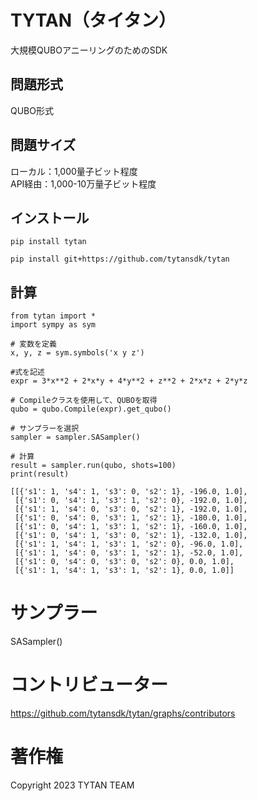 # TYTAN（タイタン）
大規模QUBOアニーリングのためのSDK

## 問題形式
QUBO形式

## 問題サイズ
ローカル：1,000量子ビット程度   
API経由：1,000-10万量子ビット程度

## インストール
```
pip install tytan
```

```
pip install git+https://github.com/tytansdk/tytan
```

## 計算
```
from tytan import *
import sympy as sym

# 変数を定義
x, y, z = sym.symbols('x y z')

#式を記述
expr = 3*x**2 + 2*x*y + 4*y**2 + z**2 + 2*x*z + 2*y*z

# Compileクラスを使用して、QUBOを取得
qubo = qubo.Compile(expr).get_qubo()

# サンプラーを選択
sampler = sampler.SASampler()

# 計算
result = sampler.run(qubo, shots=100)
print(result)

[[{'s1': 1, 's4': 1, 's3': 0, 's2': 1}, -196.0, 1.0],
 [{'s1': 0, 's4': 1, 's3': 1, 's2': 0}, -192.0, 1.0],
 [{'s1': 1, 's4': 0, 's3': 0, 's2': 1}, -192.0, 1.0],
 [{'s1': 0, 's4': 0, 's3': 1, 's2': 1}, -180.0, 1.0],
 [{'s1': 0, 's4': 1, 's3': 1, 's2': 1}, -160.0, 1.0],
 [{'s1': 0, 's4': 1, 's3': 0, 's2': 1}, -132.0, 1.0],
 [{'s1': 1, 's4': 1, 's3': 1, 's2': 0}, -96.0, 1.0],
 [{'s1': 1, 's4': 0, 's3': 1, 's2': 1}, -52.0, 1.0],
 [{'s1': 0, 's4': 0, 's3': 0, 's2': 0}, 0.0, 1.0],
 [{'s1': 1, 's4': 1, 's3': 1, 's2': 1}, 0.0, 1.0]]
```

# サンプラー
SASampler()

# コントリビューター
https://github.com/tytansdk/tytan/graphs/contributors

# 著作権
Copyright 2023 TYTAN TEAM
